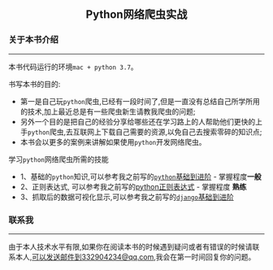 ## <center>Python网络爬虫实战</center>

### 关于本书介绍
---

本书代码运行的环境`mac + python 3.7`。


书写本书的目的:
* 第一是自己玩`python`爬虫,已经有一段时间了,但是一直没有总结自己所学所用的技术,加上最近总是有一些爬虫新生请教我爬虫的问题;
* 另外一个目的是把自己的经验分享给哪些还在学习路上的人帮助他们更快的上手`python`爬虫,去互联网上下载自己需要的资源,以免自己去搜索零碎的知识点;
* 本书会以更多的案例来讲解如果使用`python`开发网络爬虫。


学习`python`网络爬虫所需的技能
* 1、基础的`python`知识,可以参考我之前写的[`python`基础到进阶](https://kuangshp1.gitbooks.io/python-base/content/) - 掌握程度**一般**
* 2、正则表达式, 可以参考我之前写的[python正则表达式](https://kuangshp1.gitbooks.io/python-base/content/chapter05/0.html) - 掌握程度 **熟练**
* 3、抓取后的数据可视化显示,可以参考我之前写的[`django`基础到进阶](https://kuangshp1.gitbooks.io/django-book/content/)


### 联系我
---

由于本人技术水平有限,如果你在阅读本书的时候遇到疑问或者有错误的时候请联系本人,可以发送邮件到332904234@qq.com,我会在第一时间回复你的问题。